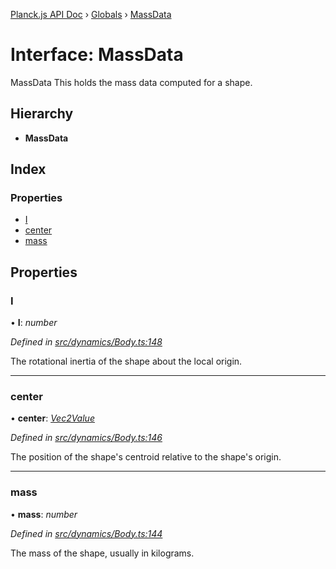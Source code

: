 [Planck.js API Doc](../README.md) › [Globals](../globals.md) › [MassData](massdata.md)

# Interface: MassData

MassData This holds the mass data computed for a shape.

## Hierarchy

* **MassData**

## Index

### Properties

* [I](massdata.md#i)
* [center](massdata.md#center)
* [mass](massdata.md#mass)

## Properties

###  I

• **I**: *number*

*Defined in [src/dynamics/Body.ts:148](https://github.com/shakiba/planck.js/blob/6ab76c7/src/dynamics/Body.ts#L148)*

The rotational inertia of the shape about the local origin.

___

###  center

• **center**: *[Vec2Value](vec2value.md)*

*Defined in [src/dynamics/Body.ts:146](https://github.com/shakiba/planck.js/blob/6ab76c7/src/dynamics/Body.ts#L146)*

The position of the shape's centroid relative to the shape's origin.

___

###  mass

• **mass**: *number*

*Defined in [src/dynamics/Body.ts:144](https://github.com/shakiba/planck.js/blob/6ab76c7/src/dynamics/Body.ts#L144)*

The mass of the shape, usually in kilograms.
